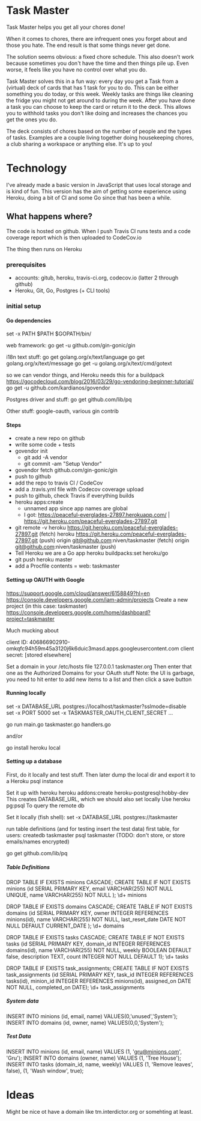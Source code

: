 # Task Master
Task Master helps you get all your chores done!

When it comes to chores, there are infrequent ones you forget about and those you hate. The end result is that some things never get done.

The solution seems obvious: a fixed chore schedule. This also doesn't work because sometimes you don't have the time and then things pile up. Even worse, it feels like you have no control over what you do.

Task Master solves this in a fun way: every day you get a Task from a (virtual) deck of cards that has 1 task for you to do. This can be either something you do today, or this week. Weekly tasks are things like cleaning the fridge you might not get around to during the week. After you have done a task you can choose to keep the card or return it to the deck. This allows you to withhold tasks you don't like doing and increases the chances you get the ones you do.

The deck consists of chores based on the number of people and the types of tasks. Examples are a couple living together doing housekeeping chores, a club sharing a workspace or anything else. It's up to you!

# Technology

I've already made a basic version in JavaScript that uses local storage and is kind of fun. This version has the aim of getting some experience using Heroku, doing a bit of CI and some Go since that has been a while.


## What happens where?

The code is hosted on github. When I push Travis CI runs tests and a code coverage report which is then uploaded to CodeCov.io

The thing then runs on Heroku

### prerequisites

- accounts: gitub, heroku, travis-ci.org, codecov.io (latter 2 through github)
- Heroku, Git, Go, Postgres (+ CLI tools)

### initial setup

#### Go dependencies

set -x PATH $PATH $GOPATH/bin/

web framework:
go get -u github.com/gin-gonic/gin

i18n text stuff:
go get golang.org/x/text/language
go get golang.org/x/text/message
go get -u golang.org/x/text/cmd/gotext

so we can vendor things, and Heroku needs this for a buildpack
https://gocodecloud.com/blog/2016/03/29/go-vendoring-beginner-tutorial/
go get -u github.com/kardianos/govendor

Postgres driver and stuff:
go get github.com/lib/pq

Other stuff: google-oauth, various gin contrib

#### Steps

- create a new repo on github
- write some code + tests
- govendor init
	- git add -A vendor
	- git commit -am "Setup Vendor"
- govendor fetch github.com/gin-gonic/gin	
- push to github
- add the repo to travis CI / CodeCov
- add a .travis.yml file with Codecov coverage upload
- push to github, check Travis if everything builds
- heroku apps:create
	- unnamed app since app names are global
	- I got: https://peaceful-everglades-27897.herokuapp.com/ | https://git.heroku.com/peaceful-everglades-27897.git
- git remote -v
	heroku	https://git.heroku.com/peaceful-everglades-27897.git (fetch)
	heroku	https://git.heroku.com/peaceful-everglades-27897.git (push)
	origin	git@github.com:niven/taskmaster (fetch)
	origin	git@github.com:niven/taskmaster (push)	
- Tell Heroku we are a Go app
	heroku buildpacks:set heroku/go
- git push heroku master
- add a Procfile
	contents = web: taskmaster
	
#### Setting up OAUTH with Google

https://support.google.com/cloud/answer/6158849?hl=en
https://console.developers.google.com/iam-admin/projects
Create a new project (in this case: taskmaster)
https://console.developers.google.com/home/dashboard?project=taskmaster

Much mucking about

client ID:
406866902910-omkqfc94h59m45a3120j6k6duic3masd.apps.googleusercontent.com
client secret:
[stored elsewhere]

Set a domain in your /etc/hosts file
127.0.0.1	taskmaster.org
Then enter that one as the Authorized Domains for your OAuth stuff
Note: the UI is garbage, you need to hit enter to add new items to a list and then click a save button


#### Running locally

set -x DATABASE_URL postgres://localhost/taskmaster\?sslmode=disable
set -x PORT 5000
set -x TASKMASTER_OAUTH_CLIENT_SECRET ...

go run main.go taskmaster.go handlers.go

and/or

go install
heroku local


#### Setting up a database

First, do it locally and test stuff. Then later dump the local dir and export it to a Heroku psql instance

Set it up with heroku
heroku addons:create heroku-postgresql:hobby-dev
This creates DATABASE_URL, which we should also set locally
Use 
	heroku pg:psql
To query the remote db

Set it locally (fish shell):
set -x DATABASE_URL postgres://taskmaster

run table definitions (and for testing insert the test data)
first table, for users:
createdb taskmaster
psql taskmaster
(TODO: don't store, or store emails/names encrypted)

go get github.com/lib/pq

##### Table Definitions

DROP TABLE IF EXISTS minions CASCADE; CREATE TABLE IF NOT EXISTS minions (id SERIAL PRIMARY KEY, email VARCHAR(255) NOT NULL UNIQUE, name VARCHAR(255) NOT NULL ); \d+ minions

DROP TABLE IF EXISTS domains CASCADE; CREATE TABLE IF NOT EXISTS domains (id SERIAL PRIMARY KEY, owner INTEGER REFERENCES minions(id), name VARCHAR(255) NOT NULL, last_reset_date DATE NOT NULL DEFAULT CURRENT_DATE ); \d+ domains

DROP TABLE IF EXISTS tasks CASCADE; CREATE TABLE IF NOT EXISTS tasks (id SERIAL PRIMARY KEY, domain_id INTEGER REFERENCES domains(id), name VARCHAR(255) NOT NULL, weekly BOOLEAN DEFAULT false, description TEXT, count INTEGER NOT NULL DEFAULT 1); \d+ tasks

DROP TABLE IF EXISTS task_assignments; CREATE TABLE IF NOT EXISTS task_assignments (id SERIAL PRIMARY KEY, task_id INTEGER REFERENCES tasks(id), minion_id INTEGER REFERENCES minions(id), assigned_on DATE NOT NULL, completed_on DATE); \d+ task_assignments

##### System data

INSERT INTO minions (id, email, name) VALUES(0,'unused','System');
INSERT INTO domains (id, owner, name) VALUES(0,0,'System');


##### Test Data

INSERT INTO minions (id, email, name) VALUES (1, 'gru@minions.com', 'Gru');
INSERT INTO domains (owner, name) VALUES (1, 'Tree House');
INSERT INTO tasks (domain_id, name, weekly) VALUES (1, 'Remove leaves', false), (1, 'Wash window', true);


# Ideas

Might be nice ot have a domain like tm.interdictor.org or somehting at least.
